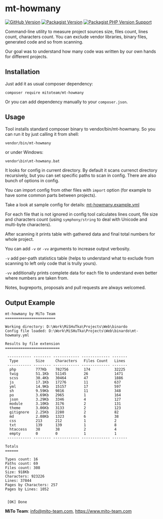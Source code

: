 # mt-howmany

[![GitHub Version](https://img.shields.io/github/v/release/mitoteam/mt-howmany?style=flat-square&logo=github)](https://github.com/mitoteam/mt-howmany)
[![Packagist Version](https://img.shields.io/packagist/v/mitoteam/mt-howmany?include_prereleases&style=flat-square&logo=packagist)](https://packagist.org/packages/mitoteam/mt-howmany)
[![Packagist PHP Version Support](https://img.shields.io/packagist/php-v/mitoteam/mt-howmany?style=flat-square&logo=php)](https://github.com/mitoteam/mt-howmany)

Command-line utility to measure project sources size, files count, lines count, characters count. You can exclude vendor libraries, binary files, generated code and so from scanning.

Our goal was to understand how many code was written by our own hands for different projects.

## Installation

Just add it as usual composer dependency:

```
composer require mitoteam/mt-howmany
```

Or you can add dependency manually to your `composer.json`.

## Usage

Tool installs standard composer binary to vendor/bin/mt-howmany. So you can run it by just calling it from shell:

```
vendor/bin/mt-howmany
```

or under Windows:
```
vendor\bin\mt-howmany.bat
```

It looks for config in current directory. By default it scans currenct directory recursively, but you can set specific paths to scan in config. There are also bunch of options in config.

You can import config from other files with `import` option (for example to have some common parts between projects).

Take a look at sample config for details: [mt-howmany.example.yml](mt-howmany.example.yml)

For each file that is not ignored in config tool calculates lines count, file size and characters count (using `symphony/string` to deal with Unicode and multi-byte characters).

After scanning it prints table with gathered data and final total numbers for whole project. 

You can add `-v` or `-vv` arguments to increase output verbosity.

`-v` add per-path statistics table (helps to understand what to exclude from scanning to left only code that is trully yours).

`-vv` additionally prints complete data for each file to understand even better where numbers are taken from. 

Notes, bugreports, proposals and pull requests are always welcomed.

## Output Example

```
mt-howmany by MiTo Team
=======================

Working directory: D:\Work\MiSHuTka\Projects\Web\binardo
Config file loaded: D:\Work\MiSHuTka\Projects\Web\binardo\mt-howmany.yml

Results by file extension
=========================

 ----------- -------- ------------ ------------- -------
  Type        Size     Characters   Files Count   Lines
 ----------- -------- ------------ ------------- -------
  php         777Kb    782756       174           32225
  twig        51.1Kb   51145        26            1471
  scss        30.4Kb   30464        47            1886
  js          17.1Kb   17276        11            637
  yml         14.9Kb   15157        17            597
  sh          9.59Kb   9816         11            348
  po          3.69Kb   2965         1             164
  json        3.29Kb   3346         4             127
  module      3.10Kb   3176         2             131
  theme       3.06Kb   3133         2             123
  gitignore   2.25Kb   2280         2             82
  md          2.08Kb   1323         6             38
  css         213      212          1             2
  txt         139      139          1             8
  htaccess    38       38           2             4
  empty       0        0            1             1
 ----------- -------- ------------ ------------- -------

Totals
======

Types count: 16
Paths count: 69
Files count: 308
Size: 918Kb
Characters: 923226
Lines: 37844
Pages by Characters: 257
Pages by Lines: 1052


 [OK] Done
```

**MiTo Team**: info@mito-team.com, https://www.mito-team.com
